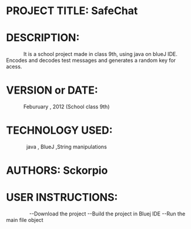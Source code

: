 
# PROJECT TITLE: SafeChat

# DESCRIPTION:
             It is a school project made in class 9th, using java on blueJ IDE. Encodes and decodes test messages and generates a     random key for acess.
# VERSION or DATE:
               Feburuary , 2012 (School class 9th)

# TECHNOLOGY USED: 
                java , BlueJ ,String manipulations

# AUTHORS: Sckorpio

# USER INSTRUCTIONS:
                   --Download the project
                   --Build the project in Bluej IDE
                   --Run the main file object



